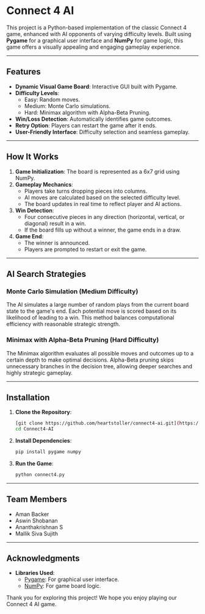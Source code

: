 # Connect 4 AI

This project is a Python-based implementation of the classic Connect 4 game, enhanced with AI opponents of varying difficulty levels. Built using **Pygame** for a graphical user interface and **NumPy** for game logic, this game offers a visually appealing and engaging gameplay experience.

---

## Features

- **Dynamic Visual Game Board**: Interactive GUI built with Pygame.
- **Difficulty Levels**:
  - Easy: Random moves.
  - Medium: Monte Carlo simulations.
  - Hard: Minimax algorithm with Alpha-Beta Pruning.
- **Win/Loss Detection**: Automatically identifies game outcomes.
- **Retry Option**: Players can restart the game after it ends.
- **User-Friendly Interface**: Difficulty selection and seamless gameplay.

---

## How It Works

1. **Game Initialization**: The board is represented as a 6x7 grid using NumPy.
2. **Gameplay Mechanics**:
   - Players take turns dropping pieces into columns.
   - AI moves are calculated based on the selected difficulty level.
   - The board updates in real time to reflect player and AI actions.
3. **Win Detection**:
   - Four consecutive pieces in any direction (horizontal, vertical, or diagonal) result in a win.
   - If the board fills up without a winner, the game ends in a draw.
4. **Game End**:
   - The winner is announced.
   - Players are prompted to restart or exit the game.

---

## AI Search Strategies

### Monte Carlo Simulation (Medium Difficulty)
The AI simulates a large number of random plays from the current board state to the game's end. Each potential move is scored based on its likelihood of leading to a win. This method balances computational efficiency with reasonable strategic strength.

### Minimax with Alpha-Beta Pruning (Hard Difficulty)
The Minimax algorithm evaluates all possible moves and outcomes up to a certain depth to make optimal decisions. Alpha-Beta pruning skips unnecessary branches in the decision tree, allowing deeper searches and highly strategic gameplay.

---

## Installation

1. **Clone the Repository**:
   ```bash
   [git clone https://github.com/heartstoller/connect4-ai.git](https://github.com/heartstoller/Connect4-AI.git)
   cd Connect4-AI
   ```

2. **Install Dependencies**:
   ```bash
   pip install pygame numpy
   ```

3. **Run the Game**:
   ```bash
   python connect4.py
   ```

---

## Team Members

- Aman Backer 
- Aswin Shobanan 
- Ananthakrishnan S 
- Mallik Siva Sujith 

---

## Acknowledgments

- **Libraries Used**:
  - [Pygame](https://www.pygame.org/): For graphical user interface.
  - [NumPy](https://numpy.org/): For game board logic.

Thank you for exploring this project! We hope you enjoy playing our Connect 4 AI game.
